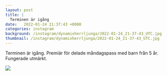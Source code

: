 ```yaml
---
layout: post
title: |
  Terminen är igång
date:   2022-01-24 21:37:43 +0000
categories: instagram
background: /instagram/dynamixherrljunga/2022-01-24_21-37-43_UTC.jpg
thumbnail: /instagram/dynamixherrljunga/2022-01-24_21-37-43_UTC.jpg
---
```

Terminen är igång. Premiär för delade måndagspass med barn från 5 år. Fungerade utmärkt. 



<img src='/www-dynamix-herrljunga/instagram/dynamixherrljunga/2022-01-24_21-37-43_UTC.jpg' class='img-fluid' />
